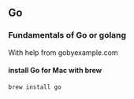 ## Go

### Fundamentals of Go or golang
With help from gobyexample.com

#### install Go for Mac with brew

```
brew install go
```
